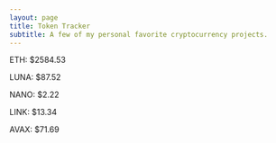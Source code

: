 ```yaml
---
layout: page
title: Token Tracker
subtitle: A few of my personal favorite cryptocurrency projects.
---
```


<!--BEGINCRYPTOINPUT-->
ETH: $2584.53

LUNA: $87.52

NANO: $2.22

LINK: $13.34

AVAX: $71.69

<!--ENDCRYPTOINPUT-->
